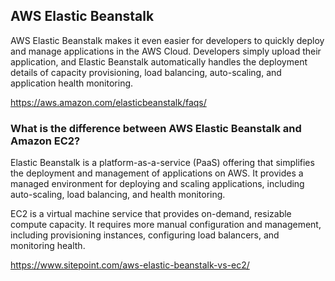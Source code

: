 ## AWS Elastic Beanstalk

AWS Elastic Beanstalk makes it even easier for developers to quickly deploy and manage applications in the AWS Cloud. Developers simply upload their application, and Elastic Beanstalk automatically handles the deployment details of capacity provisioning, load balancing, auto-scaling, and application health monitoring.

https://aws.amazon.com/elasticbeanstalk/faqs/

### What is the difference between AWS Elastic Beanstalk and Amazon EC2?

Elastic Beanstalk is a platform-as-a-service (PaaS) offering that simplifies the deployment and management of applications on AWS. It provides a managed environment for deploying and scaling applications, including auto-scaling, load balancing, and health monitoring.

EC2 is a virtual machine service that provides on-demand, resizable compute capacity. It requires more manual configuration and management, including provisioning instances, configuring load balancers, and monitoring health.

https://www.sitepoint.com/aws-elastic-beanstalk-vs-ec2/
